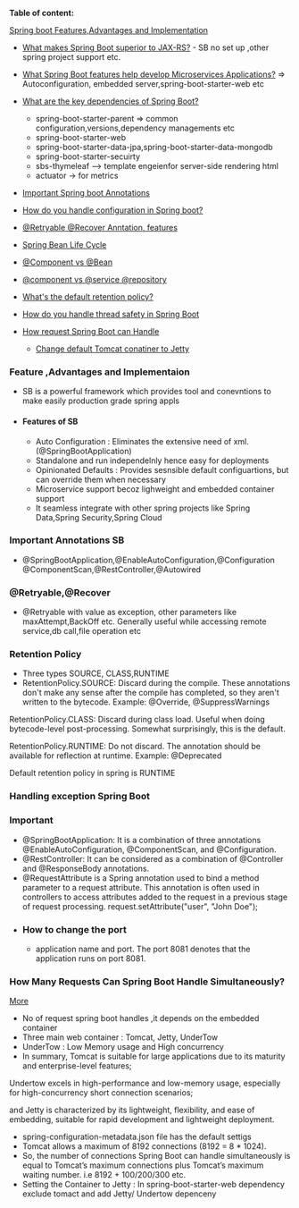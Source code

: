 **Table of content:**

<a id="ms-top"></a>

[Spring boot Features,Advantages and Implementation](#sb-1)

- [What makes Spring Boot superior to JAX-RS?]() - SB no set up ,other spring project support etc.
- [What Spring Boot features help develop Microservices Applications?]() => Autoconfiguration, embedded server,spring-boot-starter-web etc
- [What are the key dependencies of Spring Boot?]()

  - spring-boot-starter-parent => common configuration,versions,dependency managements etc
  - spring-boot-starter-web
  - spring-boot-starter-data-jpa,spring-boot-starter-data-mongodb
  - spring-boot-starter-secuirty
  - sbs-thymeleaf --> template engeienfor server-side rendering html
  - actuator -> for metrics

- [Important Spring boot Annotations](#sb-2)
- [How do you handle configuration in Spring boot?](#sb-3)
- [@Retryable @Recover Anntation, features](#sb-4)
- [Spring Bean Life Cycle](#sb-5)
- [@Component vs @Bean ](#sb-6)
- [@component vs @service @repository](#sb-7)
- [What's the default retention policy?](#sb-8)
- [How do you handle thread safety in Spring Boot](#sb-9)
- [How request Spring Boot can Handle](#sb-10)
  - [Change default Tomcat conatiner to Jetty](#sb-10)

<a id="sb-1"></a>

### Feature ,Advantages and Implementaion

- SB is a powerful framework which provides tool and conevntions to make easily production grade spring appls
- #### Features of SB
  - Auto Configuration : Eliminates the extensive need of xml. (@SpringBootApplication)
  - Standalone and run independelnly hence easy for deployments
  - Opinionated Defaults : Provides sesnsible default configuartions, but can override them when necessary
  - Microservice support becoz lighweight and embedded container support
  - It seamless integrate with other spring projects like Spring Data,Spring Security,Spring Cloud

<a id="sb-2"></a>

### Important Annotations SB

- @SpringBootApplication,@EnableAutoConfiguration,@Configuration
  @ComponentScan,@RestController,@Autowired

<a id="sb-4"></a>

### @Retryable,@Recover

- @Retryable with value as exception, other parameters like maxAttempt,BackOff etc. Generally useful while accessing remote service,db call,file operation etc

<a id="sb-8"></a>

### Retention Policy

- Three types SOURCE, CLASS,RUNTIME
- RetentionPolicy.SOURCE: Discard during the compile. These annotations don't make any sense after the compile has completed, so they aren't written to the bytecode.
  Example: @Override, @SuppressWarnings

RetentionPolicy.CLASS: Discard during class load. Useful when doing bytecode-level post-processing. Somewhat surprisingly, this is the default.

RetentionPolicy.RUNTIME: Do not discard. The annotation should be available for reflection at runtime. Example: @Deprecated

Default retention policy in spring is RUNTIME

### Handling exception Spring Boot

### Important

- @SpringBootApplication: It is a combination of three annotations @EnableAutoConfiguration, @ComponentScan, and @Configuration.
- @RestController: It can be considered as a combination of @Controller and @ResponseBody annotations.
- @RequestAttribute is a Spring annotation used to bind a method parameter to a request attribute. This annotation is often used in controllers to access attributes added to the request in a previous stage of request processing.
  request.setAttribute("user", "John Doe");
- ### How to change the port
  - application name and port. The port 8081 denotes that the application runs on port 8081.

<a id="sb-10"></a>

### How Many Requests Can Spring Boot Handle Simultaneously?

[More](https://medium.com/@haiou-a/spring-boot-how-many-requests-can-spring-boot-handle-simultaneously-a57b41bdba6a)

- No of request spring boot handles ,it depends on the embedded container
- Three main web container : Tomcat, Jetty, UnderTow
- UnderTow : Low Memory usage and High concurrency
- In summary, Tomcat is suitable for large applications due to its maturity and enterprise-level features;

Undertow excels in high-performance and low-memory usage, especially for high-concurrency short connection scenarios;

and Jetty is characterized by its lightweight, flexibility, and ease of embedding, suitable for rapid development and lightweight deployment.

- spring-configuration-metadata.json file has the default settigs
- Tomcat allows a maximum of 8192 connections (8192 = 8 \* 1024).
- So, the number of connections Spring Boot can handle simultaneously is equal to Tomcat’s maximum connections plus Tomcat’s maximum waiting number. i.e 8192 + 100/200/300 etc.
- Setting the Container to Jetty :
  In spring-boot-starter-web dependency exclude tomact and add Jetty/ Undertow depenceny
